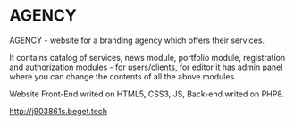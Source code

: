 # AGENCY

AGENCY - website for a branding agency which offers their services.

It contains catalog of services, news module, portfolio module, registration and authorization modules - for users/clients, for editor it has admin panel where you can change the contents of all the above modules.

Website Front-End writed on HTML5, CSS3, JS, Back-end writed on PHP8.

http://j903861s.beget.tech
